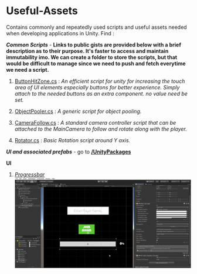 # Useful-Assets
Contains commonly and repeatedly used scripts and useful assets needed when developing applications in Unity.
Find :

**_Common Scripts_** - **Links to public gists are provided below with a brief description as to their purpose. It's faster to access and maintain immutability imo. We can create a folder to store the scripts, but that would be difficult to manage since we need to push and fetch everytime we need a script.**


1. [ButtonHitZone.cs](https://gist.github.com/sid68v/1de7b7765201e03ecab313ec50ba67c9) : *An efficient script for unity for increasing the touch area of UI elements especially buttons for better experience. Simply attach to the needed buttons as       an extra component. no value need be set.*
 
2. [ObjectPooler.cs](https://gist.github.com/sid68v/235b7db29846b5434ffd98ae40d33345) : *A generic script for object pooling.*

3. [CameraFollow.cs](https://gist.github.com/sid68v/219bf071db71405f631aad8c9f8f9d79) : *A standard camera controller script that can be attached to the MainCamera to follow and rotate along with the player.*

4. [Rotator.cs](https://gist.github.com/sid68v/3b4553920e3096d2ab3a7c9a14003c49) : *Basic Rotation script around Y axis.*

**_UI and associated prefabs_** - go to **[/UnityPackages](/UnityPackages)**

**UI**
1. *[Progressbar](/UnityPackages/ProgressBar)* <br />
![Import the unitypackage and drag the prefab to canvas to use. More help inside the script attached to the prefab.](demoGifs/ProgressBarDemo.gif)
